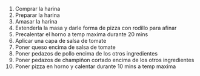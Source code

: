 1. Comprar la harina
2. Preparar la harina
3. Amasar la harina
4. Extenderla la masa y darle forma de pizza con rodillo para afinar
5. Precalentar el horno a temp maxima durante 20 mins
6. Aplicar una capa de salsa de tomate
7. Poner queso encima de salsa de tomate
8. Poner pedazos de pollo encima de los otros ingredientes
9. Poner pedazos de champiñon cortado encima de los otros ingredientes
10. Poner pizza en horno y calentar durante 10 mins a temp maxima
